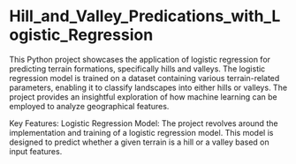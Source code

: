 # Hill_and_Valley_Predications_with_Logistic_Regression

This Python project showcases the application of logistic regression for predicting terrain formations, specifically hills and valleys. The logistic regression model is trained on a dataset containing various terrain-related parameters, enabling it to classify landscapes into either hills or valleys. The project provides an insightful exploration of how machine learning can be employed to analyze geographical features.

Key Features:
Logistic Regression Model: The project revolves around the implementation and training of a logistic regression model. This model is designed to predict whether a given terrain is a hill or a valley based on input features.
